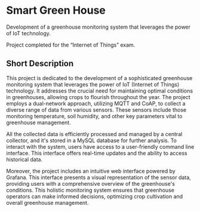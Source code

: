 # Smart Green House

Development of a greenhouse monitoring system that leverages the power of IoT  technology.

Project completed for the “Internet of Things” exam.

## Short Description

This project is dedicated to the development of a sophisticated greenhouse monitoring system that leverages the power of IoT (Internet of Things) technology. It addresses the crucial need for maintaining optimal conditions in greenhouses, allowing crops to flourish throughout the year. The project employs a dual-network approach, utilizing MQTT and CoAP, to collect a diverse range of data from various sensors. These sensors include those monitoring temperature, soil humidity, and other key parameters vital to greenhouse management.

All the collected data is efficiently processed and managed by a central collector, and it's stored in a MySQL database for further analysis. To interact with the system, users have access to a user-friendly command line interface. This interface offers real-time updates and the ability to access historical data.

Moreover, the project includes an intuitive web interface powered by Grafana. This interface presents a visual representation of the sensor data, providing users with a comprehensive overview of the greenhouse's conditions. This holistic monitoring system ensures that greenhouse operators can make informed decisions, optimizing crop cultivation and overall greenhouse management.
